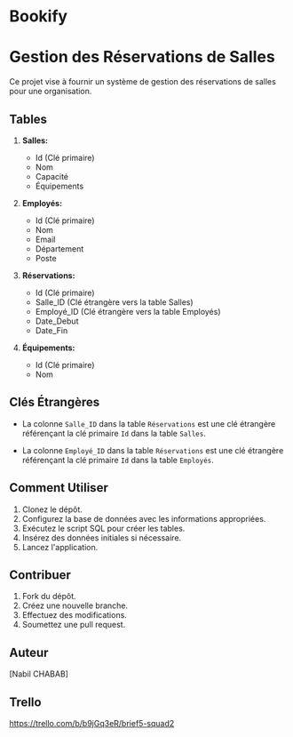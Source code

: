 # Bookify

# Gestion des Réservations de Salles

Ce projet vise à fournir un système de gestion des réservations de salles pour une organisation.

## Tables

1. **Salles:**
   - Id (Clé primaire)
   - Nom
   - Capacité
   - Équipements

2. **Employés:**
   - Id (Clé primaire)
   - Nom
   - Email
   - Département
   - Poste

3. **Réservations:**
   - Id (Clé primaire)
   - Salle_ID (Clé étrangère vers la table Salles)
   - Employé_ID (Clé étrangère vers la table Employés)
   - Date_Debut
   - Date_Fin

4. **Équipements:**
   - Id (Clé primaire)
   - Nom

## Clés Étrangères

- La colonne `Salle_ID` dans la table `Réservations` est une clé étrangère référençant la clé primaire `Id` dans la table `Salles`.
  
- La colonne `Employé_ID` dans la table `Réservations` est une clé étrangère référençant la clé primaire `Id` dans la table `Employés`.

## Comment Utiliser

1. Clonez le dépôt.
2. Configurez la base de données avec les informations appropriées.
3. Exécutez le script SQL pour créer les tables.
4. Insérez des données initiales si nécessaire.
5. Lancez l'application.

## Contribuer

1. Fork du dépôt.
2. Créez une nouvelle branche.
3. Effectuez des modifications.
4. Soumettez une pull request.

## Auteur

[Nabil CHABAB]
## Trello
https://trello.com/b/b9jGq3eR/brief5-squad2

